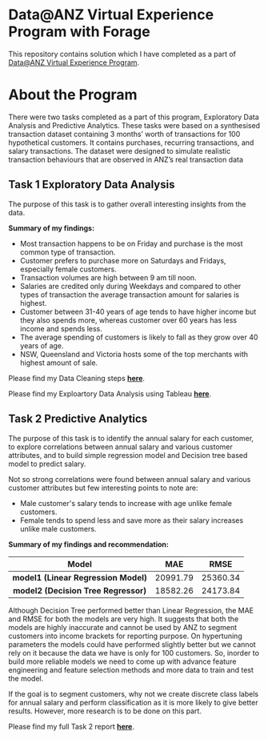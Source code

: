 # Data@ANZ Virtual Experience Program with Forage

This repository contains solution which I have completed as a part of [Data@ANZ Virtual Experience Program](https://www.theforage.com/virtual-internships/prototype/ZLJCsrpkHo9pZBJNY/Data%40ANZ%20Program?ref=DsEXFixxovqkRxR2u).

# About the Program

There were two tasks completed as a part of this program, Exploratory Data Analysis and Predictive Analytics. These tasks were based on a synthesised transaction dataset containing 3 months’ worth of transactions for 100 hypothetical customers. It contains purchases, recurring transactions, and salary transactions. The dataset were designed to simulate realistic transaction behaviours that are observed in ANZ’s real transaction data

## Task 1 Exploratory Data Analysis

The purpose of this task is to gather overall interesting insights from the data.

**Summary of my findings:** 

* Most transaction happens to be on Friday and purchase is the most common type of transaction.
* Customer prefers to purchase more on Saturdays and Fridays, especially female customers.
* Transaction volumes are high between 9 am till noon.
* Salaries are credited only during Weekdays and compared to other types of transaction the average transaction amount for salaries is highest.
* Customer between 31-40 years of age tends to have higher income but they also spends more, whereas customer over 60 years has less income and spends less.
* The average spending of customers is likely to fall as they grow over 40 years of age.
* NSW, Queensland and Victoria hosts some of the top merchants with highest amount of sale.

Please find my Data Cleaning steps [**here**](https://github.com/Biswabal/Data-ANZ-Virtual-Experience-Program/blob/main/ANZ%20-%20Virtual%20Experience%20Programs%20-%20Forage%20-%20Task%201%20Exploratory%20Data%20Analysis.ipynb).

Please find my Exploartory Data Analysis using Tableau [**here**](https://public.tableau.com/app/profile/biswabal.gurung/viz/ANZ-VirtualExperiencePrograms-Forage-Task1/ANZTransactionDataAnalysis).

## Task 2 Predictive Analytics

The purpose of this task is to identify the annual salary for each customer, to explore correlations between annual salary and various customer attributes, and to build simple regression model and Decision tree based model to predict salary.

Not so strong correlations were found between annual salary and various customer attributes but few interesting points to note are:

* Male customer's salary tends to increase with age unlike female customers.
* Female tends to spend less and save more as their salary increases unlike male customers.

**Summary of my findings and recommendation:**

| **Model** | **MAE** | **RMSE**
|:----:|:----:|:----:|
| **model1 (Linear Regression Model)** | 20991.79 | 25360.34
| **model2 (Decision Tree Regressor)** | 18582.26 | 24173.84

Although Decision Tree performed better than Linear Regression, the MAE and RMSE for both the models are very high. It suggests that both the models are highly inaccurate and cannot be used by ANZ to segment customers into income brackets for reporting purpose. On hypertuning parameters the models could have performed slightly better but we cannot rely on it because the data we have is only for 100 customers. So, inorder to build more reliable models we need to come up with advance feature engineering and feature selection methods and more data to train and test the model.

If the goal is to segment customers, why not we create discrete class labels for annual salary and perform classification as it is more likely to give better results. However, more research is to be done on this part.

Please find my full Task 2 report [**here**](https://github.com/Biswabal/Data-ANZ-Virtual-Experience-Program/blob/main/ANZ%20-%20Virtual%20Experience%20Programs%20-%20Forage%20-%20Task%202%20Predictive%20Analytics.ipynb).
